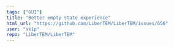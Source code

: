 ```yaml
---
tags: ["GUI"]
title: "Better empty state experience"
html_url: "https://github.com/LiberTEM/LiberTEM/issues/656"
user: "sk1p"
repo: "LiberTEM/LiberTEM"
---
```


